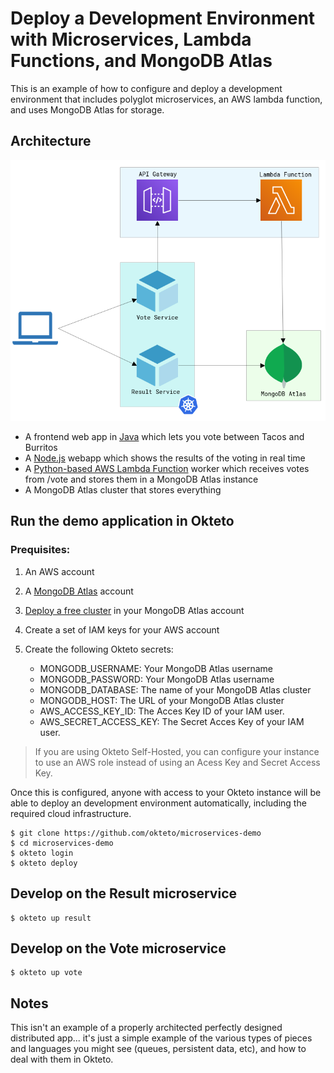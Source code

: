 # Deploy a Development Environment with Microservices, Lambda Functions, and MongoDB Atlas

This is an example of how to configure and deploy a development environment that includes polyglot microservices, an AWS lambda function, and uses MongoDB Atlas for storage.

## Architecture

![Architecture diagram](architecture.png)

* A frontend web app in [Java](/vote) which lets you vote between Tacos and Burritos
* A [Node.js](/result) webapp which shows the results of the voting in real time
* A [Python-based AWS Lambda Function](/worker) worker which receives votes from /vote and stores them in a MongoDB Atlas instance
* A MongoDB Atlas cluster that stores everything


## Run the demo application in Okteto

### Prequisites:
1. An AWS account
2. A [MongoDB Atlas](https://www.mongodb.com/docs/atlas/getting-started/) account
3. [Deploy a free cluster](https://www.mongodb.com/docs/atlas/tutorial/deploy-free-tier-cluster/) in your MongoDB Atlas account
4. Create a set of IAM keys for your AWS account
5. Create the following Okteto secrets:

    - MONGODB_USERNAME: Your MongoDB Atlas username
    - MONGODB_PASSWORD: Your MongoDB Atlas username
    - MONGODB_DATABASE: The name of your MongoDB Atlas cluster
    - MONGODB_HOST: The URL of your MongoDB Atlas cluster
    - AWS_ACCESS_KEY_ID: The Acces Key ID of your IAM user.
    - AWS_SECRET_ACCESS_KEY: The Secret Acces Key of your IAM user.

> If you are using Okteto Self-Hosted, you can configure your instance to use an AWS role instead of using an Acess Key and Secret Access Key.

Once this is configured, anyone with access to your Okteto instance will be able to deploy an development environment automatically, including the required cloud infrastructure.


```
$ git clone https://github.com/okteto/microservices-demo
$ cd microservices-demo
$ okteto login
$ okteto deploy
```

## Develop on the Result microservice

```
$ okteto up result
```

## Develop on the Vote microservice

```
$ okteto up vote
```

## Notes

This isn't an example of a properly architected perfectly designed distributed app... it's just a simple
example of the various types of pieces and languages you might see (queues, persistent data, etc), and how to
deal with them in Okteto.

